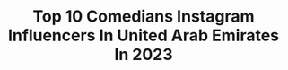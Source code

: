 ---
title: Top 10 Comedians Instagram Influencers In United Arab Emirates In 2023
description: >-
  Find top comedians Instagram influencers in United Arab Emirates in 2023. Most popular hashtags: #comedy #conversation #jokes.
platform: Instagram
hits: 8
text_top: Analyze the most popular Instagram profiles on inBeat.
text_bottom: inBeat has 8 Instagram influencers like this in United Arab Emirates for you to connect with.
profiles:
  - username: "abbassja3far"
    fullname: >-
      Abbas Jaafar
    bio: >-
      Singer Standup comedian Fb Page : Abbass jaafar 👇🏻
    location: "United Arab Emirates"
    followers: 792895
    engagement: 307
    commentsToLikes: 0.010068
    id: ck5bz1o96q9xw0i11s2tjp4e5
    verified: true
    hashtags: "#bilal, #downtown, #ramadan, #abbassjaafar"
  - username: "maha1aj"
    fullname: >-
      مها جعفر | Maha Jaafar
    bio: >-
      Dentist-turned-Comedian/actress Unicef National ambassador @unicefsudan Creator for change ambassador @youtube 📍Dubai 📧 mahaajaafar@gmail.com
    location: "United Arab Emirates"
    followers: 619059
    engagement: 266
    commentsToLikes: 0.023438
    id: ck13cqw4c1q1s0i19cjnruno0
    verified: true
    hashtags: "#scorpioseason, #adidaszx, #act2endfgm, #endfgm"
  - username: "obada_sykh1"
    fullname: >-
      Obadh Kheireddin
    bio: >-
      •🥇Comedian, Singer, Youtuber. •📍 Netherland🇳🇱 | Dubai 🇦🇪 • single 🔍 • YouTube 2,5M subscribe 🔥👇🏽
    location: "United Arab Emirates"
    followers: 156591
    engagement: 264
    commentsToLikes: 0.069327
    id: ck8szgch8oc6g0j78i09z5uxk
    verified: false
    hashtags: "#obadh, #obada, #explore, #netherlands"
  - username: "ahmed.4g"
    fullname: >-
      Ahmed saif🤵🏻🇦🇪
    bio: >-
      Stand up Comedian🎭 I was , I am , I will be 👑. للدعاية والاعلان 👈 دايركت 📥.
    location: "United Arab Emirates"
    followers: 317031
    engagement: 105
    commentsToLikes: 0.044692
    id: ck5px9g4zqqbx0i11dh5suu9b
    verified: false
    hashtags: "#kfc, #hardees, #talabataed1, #dandruff"
  - username: "bloggerwanabe"
    fullname: >-
      Sarah Grey XEATIER
    bio: >-
      Lebanese Comedian 📍Dubai
    location: "United Arab Emirates"
    followers: 479927
    engagement: 292
    commentsToLikes: 0.052521
    id: ck0w64fy56uxb0i19mraqpxp3
    verified: false
    hashtags: "#finetissues, #fineduetto, #wespeakchicken, #gymaholic"
  - username: "dxbxd"
    fullname: >-
      سعد عبدالله  Saad Abdullah
    bio: >-
      Comedian Actor
    location: "United Arab Emirates"
    followers: 743978
    engagement: 164
    commentsToLikes: 0.026604
    id: ck135x46u3ole0i19y0xai18o
    verified: false
    hashtags: "#talabatmart, #groceries, #justtalabatlt, #orangefriday"
  - username: "therahuldua"
    fullname: >-
      Rahul Dua
    bio: >-
      Stand Up Comedian • Actor • Acha Aadmi FOLLOW for regular fun content Bookings: mehtab@oml.in | info@therahuldua.com DUBAI LIVE SHOW 5th FEB 6 PM TIX:
    location: "United Arab Emirates"
    followers: 206679
    engagement: 1347
    commentsToLikes: 0.005205
    id: ck5cbpkvgfxcl0i115ejwh2rz
    verified: true
    hashtags: "#funnyvideos, #reels, #fun, #jokes"
  - username: "el_bachiri_alae"
    fullname: >-
      Alae, The Amazigh Comedian
    bio: >-
      🔸Snap Chat : Alae.elbachiri ⏩⏩ 🔹Facebook : Alae El Bachiri ⏩⏩ 🌀30/04/2019 😍👑 @punjabnador
    location: "United Arab Emirates"
    followers: 21749
    engagement: 245
    commentsToLikes: 0.008246
    id: ck0w10gx7gy440i19ywn8sah6
    verified: false
    hashtags: ""
---
